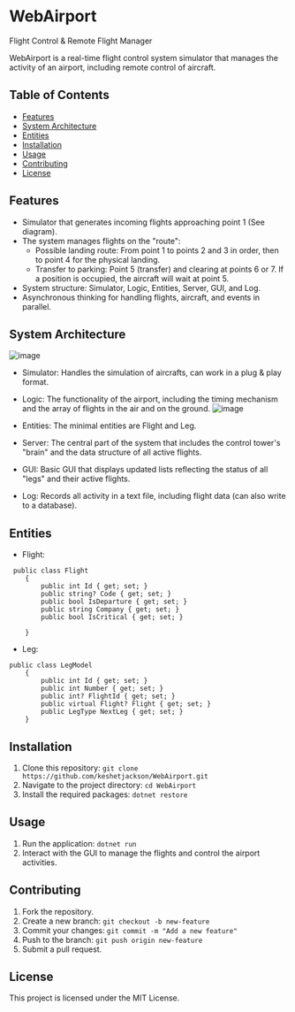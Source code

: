 # WebAirport
Flight Control & Remote Flight Manager

WebAirport is a real-time flight control system simulator that manages the activity of an airport, including remote control of aircraft.

## Table of Contents
- [Features](#features)
- [System Architecture](#system-architecture)
- [Entities](#entities)
- [Installation](#installation)
- [Usage](#usage)
- [Contributing](#contributing)
- [License](#license)

## Features
- Simulator that generates incoming flights approaching point 1 (See diagram).
- The system manages flights on the "route":
  - Possible landing route: From point 1 to points 2 and 3 in order, then to point 4 for the physical landing.
  - Transfer to parking: Point 5 (transfer) and clearing at points 6 or 7. If a position is occupied, the aircraft will wait at point 5.
- System structure: Simulator, Logic, Entities, Server, GUI, and Log.
- Asynchronous thinking for handling flights, aircraft, and events in parallel.

## System Architecture
![image](https://user-images.githubusercontent.com/98225513/231798846-9801e204-11d4-4707-b8cd-21a0e1627fc6.png)

 

- Simulator: Handles the simulation of aircrafts, can work in a plug & play format.
- Logic: The functionality of the airport, including the timing mechanism and the array of flights in the air and on the ground.
![image](https://user-images.githubusercontent.com/98225513/231797625-279c5eef-4e4b-42a6-b0e6-bba9e3476ca7.png)

- Entities: The minimal entities are Flight and Leg.
- Server: The central part of the system that includes the control tower's "brain" and the data structure of all active flights.
- GUI: Basic GUI that displays updated lists reflecting the status of all "legs" and their active flights.
- Log: Records all activity in a text file, including flight data (can also write to a database).

## Entities
- Flight:
```
 public class Flight
    {
        public int Id { get; set; }
        public string? Code { get; set; }
        public bool IsDeparture { get; set; }
        public string Company { get; set; }
        public bool IsCritical { get; set; }

    }
```
- Leg: 
```
public class LegModel
    {
        public int Id { get; set; }
        public int Number { get; set; }
        public int? FlightId { get; set; }
        public virtual Flight? Flight { get; set; }
        public LegType NextLeg { get; set; }
    }
```

## Installation
1. Clone this repository: `git clone https://github.com/keshetjackson/WebAirport.git`
2. Navigate to the project directory: `cd WebAirport`
3. Install the required packages: `dotnet restore`

## Usage
1. Run the application: `dotnet run`
2. Interact with the GUI to manage the flights and control the airport activities.

## Contributing
1. Fork the repository.
2. Create a new branch: `git checkout -b new-feature`
3. Commit your changes: `git commit -m "Add a new feature"`
4. Push to the branch: `git push origin new-feature`
5. Submit a pull request.

## License
This project is licensed under the MIT License.
